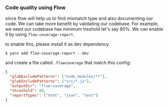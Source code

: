 ### Code quality using Flow

since flow will help us to find mismatch type and also documenting our code. We can take more benefit by validating our codebase. For example, we need our codebase has minimum treshold let's say 80%. We can enable it by using `flow-coverage-report`.

to enable this, please install it as dev dependency

```shell
$ yarn add flow-coverage-report --dev
```

and create a file called `.flowcoverage` that match this config:

```json
{
  "globExcludePatterns": ["node_modules/**"],
  "globIncludePatterns": ["src/*.js"],
  "outputDir": "flow-coverage",
  "threshold": 80,
  "reportTypes": ["html", "json", "text"]
}
```
